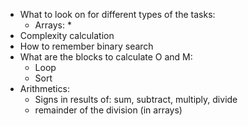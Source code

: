 * What to look on for different types of the tasks:
  * Arrays:
    * 
* Complexity calculation
* How to remember binary search
* What are the blocks to calculate O and M:
  * Loop
  * Sort
* Arithmetics:
  * Signs in results of: sum, subtract, multiply, divide
  * remainder of the division (in arrays)